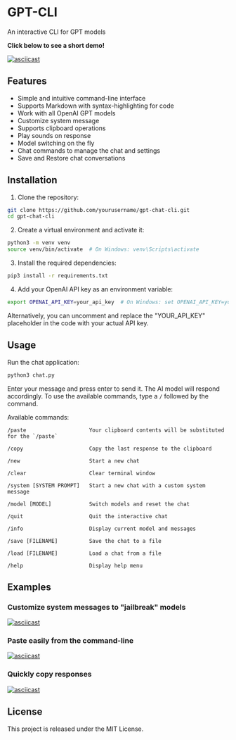 # GPT-CLI
An interactive CLI for GPT models

**Click below to see a short demo!**

[![asciicast](https://asciinema.org/a/572801.svg)](https://asciinema.org/a/572801)

## Features
* Simple and intuitive command-line interface
* Supports Markdown with syntax-highlighting for code
* Work with all OpenAI GPT models
* Customize system message
* Supports clipboard operations
* Play sounds on response
* Model switching on the fly
* Chat commands to manage the chat and settings
* Save and Restore chat conversations

## Installation
1. Clone the repository:
```bash
git clone https://github.com/yourusername/gpt-chat-cli.git
cd gpt-chat-cli
```

2. Create a virtual environment and activate it:
```bash
python3 -m venv venv
source venv/bin/activate  # On Windows: venv\Scripts\activate
```

3. Install the required dependencies:
```bash
pip3 install -r requirements.txt
```

4. Add your OpenAI API key as an environment variable:
```bash
export OPENAI_API_KEY=your_api_key  # On Windows: set OPENAI_API_KEY=your_api_key
```

Alternatively, you can uncomment and replace the "YOUR_API_KEY" placeholder in the code with your actual API key.

## Usage
Run the chat application:
```bash
python3 chat.py
```

Enter your message and press enter to send it. The AI model will respond accordingly. To use the available commands, type a `/` followed by the command.

Available commands:
```
/paste                    Your clipboard contents will be substituted for the `/paste`

/copy                     Copy the last response to the clipboard

/new                      Start a new chat

/clear                    Clear terminal window

/system [SYSTEM PROMPT]   Start a new chat with a custom system message

/model [MODEL]            Switch models and reset the chat

/quit                     Quit the interactive chat

/info                     Display current model and messages

/save [FILENAME]          Save the chat to a file

/load [FILENAME]          Load a chat from a file

/help                     Display help menu
```


## Examples


### Customize system messages to "jailbreak" models

[![asciicast](https://asciinema.org/a/iQHmpE9qKKeJ0lWphlwUEI4VE.svg)](https://asciinema.org/a/iQHmpE9qKKeJ0lWphlwUEI4VE)


### Paste easily from the command-line

[![asciicast](https://asciinema.org/a/GQPq0nWtGyF9uXGiJ6MMGhQMX.svg)](https://asciinema.org/a/GQPq0nWtGyF9uXGiJ6MMGhQMX)

### Quickly copy responses

[![asciicast](https://asciinema.org/a/SHTVLa7xUjF94kTpTJPAochG2.svg)](https://asciinema.org/a/SHTVLa7xUjF94kTpTJPAochG2)

## License
This project is released under the MIT License.
